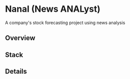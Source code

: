 # Nanal (News ANALyst)
A company's stock forecasting project using news analysis

## Overview

## Stack

## Details
